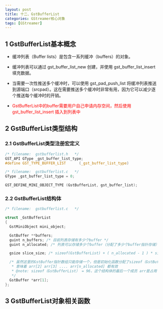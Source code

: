 ```yaml
---
layout: post
title: 十二、GstBufferList
categories: GStreamer核心对象
tags: [GStreamer]
---
```


## 1 GstBufferList基本概念

- 缓冲列表（Buffer lists）是包含一系列缓冲（buffers）的对象。

- 缓冲列表可以通过 gst_buffer_list_new 创建，并使用 gst_buffer_list_insert 填充数据。

- 当需要一次性推送多个缓冲时，可以使用 gst_pad_push_list 将缓冲列表推送到源端口（srcpad）。这在需要推送多个缓冲时非常有用，因为它可以减少逐个推送每个缓冲时的开销。

- <span style="color:red;">GstBufferList中的buffer需要用户自己申请内存空间，然后使用 gst_buffer_list_insert 插入到列表中</span>

## 2 GstBufferList类型结构

### 2.1 GstBufferList类型注册宏定义
```c
/* filename:  gstbufferlist.h   */
GST_API GType _gst_buffer_list_type;
#define GST_TYPE_BUFFER_LIST      (_gst_buffer_list_type)

/* filename:  gstbufferlist.c   */
GType _gst_buffer_list_type = 0;

GST_DEFINE_MINI_OBJECT_TYPE (GstBufferList, gst_buffer_list);
```

### 2.2 GstBufferList结构体

```c
/* filename:  gstbufferlist.c   */

struct _GstBufferList
{
  GstMiniObject mini_object;

  GstBuffer **buffers;
  guint n_buffers; /* 目前列表存储有多少个buffer */
  guint n_allocated; /* 列表可以存储多少个buffer（分配了多少个buffer指针存储） */

  gsize slice_size; /* sizeof(GstBufferList) + ( n_allocated - 1 ) * sizeof(void *) */

  /* 虽然这里的GstBuffer指针数组只能存储一个，但是初始化函数分配了sizeof（GstBufferList）+ 存储指针的连续空间 
   * 意味着 arr[2] arr[3] .... arr[n_allocated] 都有效
   * @note: sizeof（GstBufferList） = 96，这个结构体的最后一个成员 arr是占用 88字节，所以不会出现结构体内存对齐问题
   */
  GstBuffer *arr[1];
};
```

## 3 GstBufferList对象相关函数